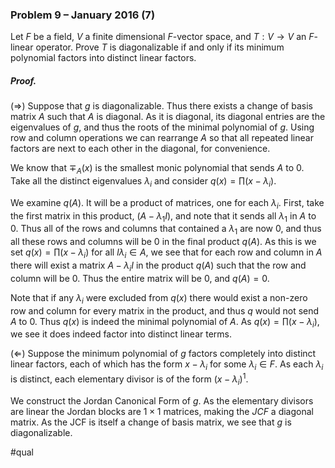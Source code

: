 ### Problem 9 – January 2016 (7)
Let $F$ be a field, $V$ a finite dimensional $F$-vector space, and $T : V\to V$ an $F$-linear operator. Prove $T$ is diagonalizable if and only if its minimum polynomial factors into distinct linear factors.

##### *Proof.*
$(\Rightarrow)$ Suppose that $g$ is diagonalizable. Thus there exists a change of basis matrix $A$ such that $A$ is diagonal. As it is diagonal, its diagonal entries are the eigenvalues of $g$, and thus the roots of the minimal polynomial of $g$. Using row and column operations we can rearrange $A$ so that all repeated linear factors are next to each other in the diagonal, for convenience. 

We know that $\mp_A(x)$ is the smallest monic polynomial that sends $A$ to 0. Take all the distinct eigenvalues $\lambda_i$ and consider $q(x)=\prod(x-\lambda_i)$. 

We examine $q(A)$. It will be a product of matrices, one for each $\lambda_i$. First, take the first matrix in this product, $(A-\lambda_1I)$, and note that it sends all $\lambda_1$ in $A$ to 0. Thus all of the rows and columns that contained a $\lambda_1$ are now 0, and thus all these rows and columns will be 0 in the final product $q(A)$. As this is we set $q(x)=\prod(x-\lambda_i)$ for all $l\lambda_i\in A$, we see that for each row and column in $A$ there will exist a matrix $A-\lambda_iI$ in the product $q(A)$ such that the row and column will be 0. Thus the entire matrix will be 0, and $q(A)=0$.

Note that if any $\lambda_i$ were excluded from $q(x)$ there would exist a non-zero row and column for every matrix in the product, and thus $q$ would not send $A$ to 0. Thus $q(x)$ is indeed the minimal polynomial of $A$. As $q(x)=\prod(x-\lambda_i)$, we see it does indeed factor into distinct linear terms. 

$(\Leftarrow)$ Suppose the minimum polynomial of $g$ factors completely into distinct linear factors, each of which has the form $x-\lambda_i$ for some $\lambda_i\in F$. As each $\lambda_i$ is distinct, each elementary divisor is of the form $(x-\lambda_i)^1$.

We construct the Jordan Canonical Form of $g$. As the elementary divisors are linear the Jordan blocks are $1\times1$ matrices, making the $JCF$ a diagonal matrix. As the JCF is itself a change of basis matrix, we see that $g$ is diagonalizable.

#qual